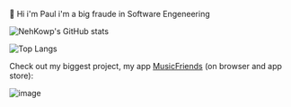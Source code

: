 👋 Hi i'm Paul i'm a big fraude in Software Engeneering

![NehKowp's GitHub stats](https://github-readme-stats.vercel.app/api?username=nehkowp&show_icons=true&ring_color=ffffff&text_color=ffffff&icon_color=ffffff&title_color=ffffff&bg_color=DEG,e86444,904e95)

<!--![NehKowp's GitHub stats](https://github-readme-stats.vercel.app/api?username=nehkowp&show_icons=true&ring_color=ffffff&text_color=ffffff&icon_color=ffffff&title_color=ffffff&bg_color=DEG,e86444,904e95)-->
![Top Langs](https://github-readme-stats.vercel.app/api/top-langs/?username=nehkowp&layout=compact&text_color=ffffff&icon_color=ffffff&title_color=ffffff&bg_color=DEG,e86444,904e95)

Check out my biggest project, my app [MusicFriends](https://nehkowp.github.io/musicfriends/app "MusicFriends") (on browser and app store): 

![image](https://user-images.githubusercontent.com/90217593/235265062-0a279431-1b66-4e2e-9d2a-052828295fcd.png)
